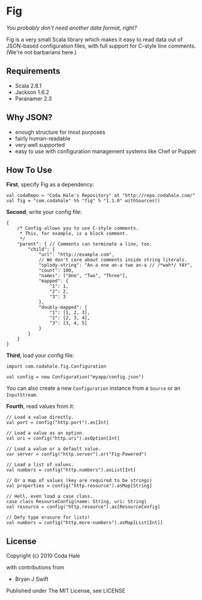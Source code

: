 Fig
===

*You probably don't need another data format, right?*

Fig is a very small Scala library which makes it easy to read data out of
JSON-based configuration files, with full support for C-style line comments. 
(We're not barbarians here.)


Requirements
------------

* Scala 2.8.1
* Jackson 1.6.2
* Paranamer 2.3


Why JSON?
---------

* enough structure for most purposes
* fairly human-readable
* very well supported
* easy to use with configuration management systems like Chef or Puppet


How To Use
----------

**First**, specify Fig as a dependency:
    
    val codaRepo = "Coda Hale's Repository" at "http://repo.codahale.com/"
    val fig = "com.codahale" %% "fig" % "1.1.0" withSources()

**Second**, write your config file:
    
    {
        /* Config allows you to use C-style comments.
         * This, for example, is a block comment.
         */
        "parent": { // Comments can terminate a line, too.
            "child": {
                "url": "http://example.com",
                // We don't care about comments inside string literals.
                "splody-string": "An-a one an-a two an-a // /*wah*/ YAY",
                "count": 100,
                "names": ["One", "Two", "Three"],
                "mapped": {
                    "1": 1,
                    "2": 2,
                    "3": 3
                },
                "doubly-mapped": {
                    "1": [1, 2, 3],
                    "2": [2, 3, 4],
                    "3": [3, 4, 5]
                }
            }
        }
    }

**Third**, load your config file:
    
    import com.codahale.fig.Configuration
    
    val config = new Configuration("myapp/config.json")

You can also create a new `Configuration` instance from a `Source` or an `InputStream`.

**Fourth**, read values from it:
    
    // Load a value directly.
    val port = config("http.port").as[Int]
    
    // Load a value as an option.
    val uri = config("http.uri").asOption[Int]
    
    // Load a value or a default value.
    var server = config("http.server").or("Fig-Powered")
    
    // Load a list of values.
    val numbers = config("http.numbers").asList[Int]
    
    // Or a map of values (key are required to be strings)
    val properties = config("http.resource").asMap[String]
    
    // Hell, even load a case class.
    case class ResourceConfig(name: String, uri: String)
    val resource = config("http.resource").as[ResourceConfig]
    
    // Defy type erasure for lists!
    val numbers = config("http.more-numbers").asMap[List[Int]]


License
-------

Copyright (c) 2010 Coda Hale

with contributions from

* Bryan J Swift

Published under The MIT License, see LICENSE
